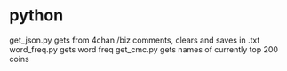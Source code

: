 # python
get_json.py gets from 4chan /biz comments, clears and saves in .txt 
word_freq.py gets word freq
get_cmc.py gets names of currently top 200 coins
